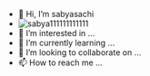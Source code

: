 - 👋 Hi, I’m sabyasachi
- ![sabya111111111111](https://media1.giphy.com/media/26ufn24Onjz8w7NxS/source.gif)
- 👀 I’m interested in ...
- 🌱 I’m currently learning ...
- 💞️ I’m looking to collaborate on ...
- 📫 How to reach me ...

<!---
sabyaweb/sabyaweb is a ✨ special ✨ repository because its `README.md` (this file) appears on your GitHub profile.
You can click the Preview link to take a look at your changes.
--->
